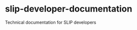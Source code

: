 slip-developer-documentation
============================

Technical documentation for SLIP developers
